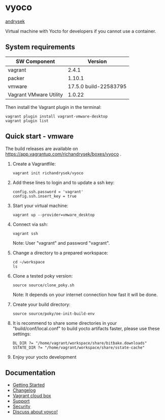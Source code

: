 # vyoco

[andrysek](https://andrysek.de/)

Virtual machine with Yocto for developers if you cannot use a container.

## System requirements

|SW Component           |Version                |
|-----------------------|-----------------------|
|vagrant                | 2.4.1                 |
|packer                 | 1.10.1                |
|vmware                 | 17.5.0 build-22583795 |
|Vagrant VMware Utility | 1.0.22                |

Then install the Vagrant plugin in the terminal:

```shell
vagrant plugin install vagrant-vmware-desktop
vagrant plugin list
```

## Quick start - vmware

The build releases are available on <https://app.vagrantup.com/richandrysek/boxes/vyoco> .

1) Create a Vagrantfile:

    ```shell
    vagrant init richandrysek/vyoco
    ```

2) Add these lines to login and to update a ssh key:

    ```text
    config.ssh.password = 'vagrant'
    config.ssh.insert_key = true
    ```

3) Start your virtual machine:

    ```shell
    vagrant up --provider=vmware_desktop
    ```

4) Connect via ssh:

    ```shell
    vagrant ssh
    ```

   Note: User "vagrant" and password "vagrant".

5) Change a directory to a prepared workspace:

    ```shell
    cd ~/workspace
    ls
    ```

6) Clone a tested poky version:

    ```shell
    source source/clone_poky.sh
    ```

    Note: It depends on your internet connection how fast it will be done.

7) Create your build directory:

    ```shell
    source source/poky/oe-init-build-env
    ```

8) It is recommend to share some directories in your "build/conf/local.conf"
   to build yocto artifacts faster, please use these settings:

    ```text
    DL_DIR ?= "/home/vagrant/workspace/share/bitbake.downloads"
    SSTATE_DIR ?= "/home/vagrant/workspace/share/sstate-cache"
    ```

9) Enjoy your yocto development

## Documentation

* [Getting Started](https://github.com/richandrysek/vyoco/blob/main/doc/OVERVIEW.md)
* [Changelog](https://github.com/richandrysek/vyoco/blob/main/CHANGELOG)
* [Vagrant cloud box](https://app.vagrantup.com/richandrysek/boxes/vyoco)
* [Support](https://github.com/richandrysek/vyoco/blob/main/SUPPORT)
* [Security](https://github.com/richandrysek/vyoco/blob/main/SECURITY)
* [Discuss about voyco!](https://github.com/richandrysek/vyoco/discussions/1)
